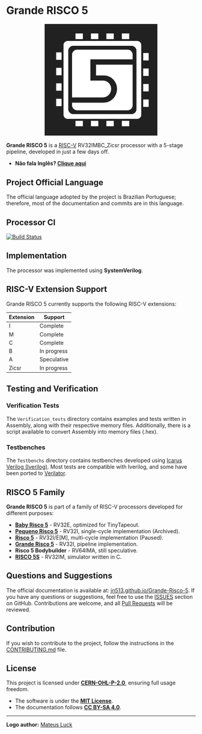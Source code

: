 # Grande RISCO 5

<p align="center">
<img src="docs/imgs/risco5.jpeg" alt="Processor Logo" width="300px">
</p>

**Grande RISCO 5** is a [RISC-V](https://riscv.org/) RV32IMBC_Zicsr processor with a 5-stage pipeline, developed in just a few days off.

- **Não fala Inglês? [Clique aqui](https://github.com/JN513/Grande-Risco-5/blob/main/README_pt.md)**

## Project Official Language

The official language adopted by the project is Brazilian Portuguese; therefore, most of the documentation and commits are in this language.

## Processor CI

[![Build Status](https://processorci.ic.unicamp.br/jenkins/buildStatus/icon?job=Grande-Risco-5/)](https://processorci.ic.unicamp.br/jenkins/blue/organizations/jenkins/Grande-Risco-5/activity)

## Implementation

The processor was implemented using **SystemVerilog**.

## RISC-V Extension Support

Grande RISCO 5 currently supports the following RISC-V extensions:

| Extension | Support |
|-----------|---------|
| I         | Complete |
| M         | Complete |
| C         | Complete |
| B         | In progress |
| A         | Speculative |
| Zicsr     | In progress |

## Testing and Verification

### Verification Tests

The `Verification_tests` directory contains examples and tests written in Assembly, along with their respective memory files. Additionally, there is a script available to convert Assembly into memory files (.hex).

### Testbenches

The `Testbenchs` directory contains testbenches developed using [Icarus Verilog (Iverilog)](https://steveicarus.github.io/iverilog/). Most tests are compatible with Iverilog, and some have been ported to [Verilator](https://verilator.org/).

## RISCO 5 Family

**Grande RISCO 5** is part of a family of RISC-V processors developed for different purposes:

- **[Baby Risco 5](https://github.com/JN513/Baby-Risco-5)** - RV32E, optimized for TinyTapeout.
- **[Pequeno Risco 5](https://github.com/JN513/Pequeno-Risco-5/)** - RV32I, single-cycle implementation (Archived).
- **[Risco 5](https://github.com/JN513/Risco-5)** - RV32I/E[M], multi-cycle implementation (Paused).
- **[Grande Risco 5](https://github.com/JN513/Grande-Risco-5)** - RV32I, pipeline implementation.
- **Risco 5 Bodybuilder** - RV64IMA, still speculative.
- **[RISCO 5S](https://github.com/JN513/Risco-5S)** - RV32IM, simulator written in C.

## Questions and Suggestions

The official documentation is available at: [jn513.github.io/Grande-Risco-5](https://jn513.github.io/Grande-Risco-5). If you have any questions or suggestions, feel free to use the [ISSUES](https://github.com/JN513/Grande-Risco-5/issues) section on GitHub. Contributions are welcome, and all [Pull Requests](https://github.com/JN513/Grande-Risco-5/pulls) will be reviewed.

## Contribution

If you wish to contribute to the project, follow the instructions in the [CONTRIBUTING.md](https://github.com/Grande-Risco-5/Risco-5/blob/main/CONTRIBUTING.md) file.

## License

This project is licensed under **[CERN-OHL-P-2.0](https://github.com/JN513/Grande-Risco-5/blob/main/LICENSE)**, ensuring full usage freedom.

- The software is under the **[MIT License](https://github.com/JN513/Grande-Risco-5/blob/main/LICENSE-MIT)**.
- The documentation follows **[CC BY-SA 4.0](https://github.com/JN513/Grande-Risco-5/blob/main/LICENSE-CC)**.

---

**Logo author:** [Mateus Luck](https://www.instagram.com/mateusluck/)

